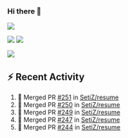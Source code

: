 ### Hi there 👋

![](https://github-profile-summary-cards.vercel.app/api/cards/profile-details?username=SetiZ&theme=github_dark)

![](https://github-profile-summary-cards.vercel.app/api/cards/repos-per-language?username=SetiZ&theme=github_dark)
![](https://github-profile-summary-cards.vercel.app/api/cards/most-commit-language?username=SetiZ&theme=github_dark)

![](https://github-profile-summary-cards.vercel.app/api/cards/stats?username=SetiZ&theme=github_dark)

## :zap: Recent Activity	

<!--START_SECTION:activity-->
1. 🎉 Merged PR [#251](https://github.com/SetiZ/resume/pull/251) in [SetiZ/resume](https://github.com/SetiZ/resume)
2. 🎉 Merged PR [#250](https://github.com/SetiZ/resume/pull/250) in [SetiZ/resume](https://github.com/SetiZ/resume)
3. 🎉 Merged PR [#249](https://github.com/SetiZ/resume/pull/249) in [SetiZ/resume](https://github.com/SetiZ/resume)
4. 🎉 Merged PR [#247](https://github.com/SetiZ/resume/pull/247) in [SetiZ/resume](https://github.com/SetiZ/resume)
5. 🎉 Merged PR [#244](https://github.com/SetiZ/resume/pull/244) in [SetiZ/resume](https://github.com/SetiZ/resume)
<!--END_SECTION:activity-->

<!--
**SetiZ/SetiZ** is a ✨ _special_ ✨ repository because its `README.md` (this file) appears on your GitHub profile.

Here are some ideas to get you started:

- 🔭 I’m currently working on ...
- 🌱 I’m currently learning ...
- 👯 I’m looking to collaborate on ...
- 🤔 I’m looking for help with ...
- 💬 Ask me about ...
- 📫 How to reach me: ...
- 😄 Pronouns: ...
- ⚡ Fun fact: ...
-->
